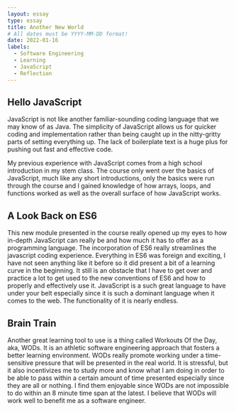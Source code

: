 ```yaml
---
layout: essay
type: essay
title: Another New World
# All dates must be YYYY-MM-DD format!
date: 2022-01-16
labels:
  - Software Engineering
  - Learning
  - JavaScript
  - Reflection
---
```


<h2>Hello JavaScript</h2>
JavaScript is not like another familiar-sounding coding language that we may know of as Java. The simplicity of JavaScript allows us for quicker coding and implementation rather than being caught up in the nitty-gritty parts of setting everything up. The lack of boilerplate text is a huge plus for pushing out fast and effective code. 

My previous experience with JavaScript comes from a high school introduction in my stem class. The course only went over the basics of JavaScript, much like any short introductions, only the basics were run through the course and I gained knowledge of how arrays, loops, and functions worked as well as the overall surface of how JavaScript works. 

<h2>A Look Back on ES6</h2>
This new module presented in the course really opened up my eyes to how in-depth JavaScript can really be and how much it has to offer as a programming language. The incorporation of ES6 really streamlines the javascript coding experience. Everything in ES6 was foreign and exciting, I have not seen anything like it before so it did present a bit of a learning curve in the beginning. It still is an obstacle that I have to get over and practice a lot to get used to the new conventions of ES6 and how to properly and effectively use it. JavaScript is a such great language to have under your belt especially since it is such a dominant language when it comes to the web. The functionality of it is nearly endless. 

<h2>Brain Train</h2>
Another great learning tool to use is a thing called Workouts Of the Day, aka, WODs. It is an athletic software engineering approach that fosters a better learning environment. WODs really promote working under a time-sensitive pressure that will be presented in the real world. It is stressful, but it also incentivizes me to study more and know what I am doing in order to be able to pass within a certain amount of time presented especially since they are all or nothing. I find them enjoyable since WODs are not impossible to do within an 8 minute time span at the latest. I believe that WODs will work well to benefit me as a software engineer. 

